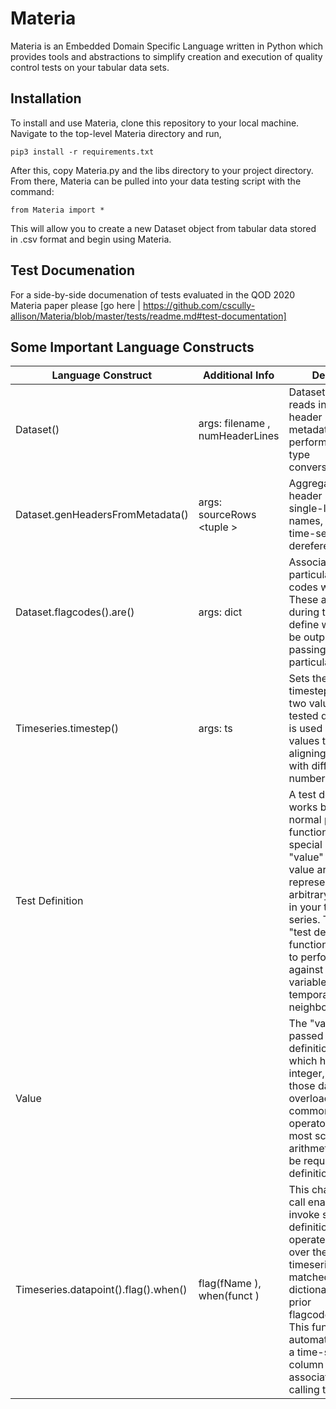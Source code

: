 # Materia

Materia is an Embedded Domain Specific Language written in Python which provides tools and abstractions to simplify creation and execution of quality control tests on your tabular data sets.

## Installation

To install and use Materia, clone this repository to your local machine. Navigate to the top-level Materia directory and run,

```
pip3 install -r requirements.txt
```

After this, copy Materia.py and the libs directory to your project directory.
From there, Materia can be pulled into your data testing script with the command:

```
from Materia import *
```

This will allow you to create a new Dataset object from tabular data stored in .csv format and begin using Materia.

## Test Documenation

For a side-by-side documenation of tests evaluated in the QOD 2020 Materia paper please  [go here | https://github.com/cscully-allison/Materia/blob/master/tests/readme.md#test-documentation]


## Some Important Language Constructs


| Language Construct                   | Additional Info                               | Description                                                                                                                                                                                                                                                                                                                                  |
|--------------------------------------|--------------------------------------------------------------------------------------------------------------------------|------------------------------------------------------------------------------------------------------------------------------------------------------------------------------------------------------------------------------------------------------------|
| Dataset()                            | args: filename <string>, numHeaderLines <int> | Dataset Constructor: reads in .csv file, load header lines in as metadata and performs automatic type conversion/detection.                                                                                                                                                                                                                  |
| Dataset.genHeadersFromMetadata()     | args: sourceRows <tuple <int>>                | Aggregates select header rows into single-line header names, for intuitive time-series dereferencing.                                                                                                                                                                                                                                        |
| Dataset.flagcodes().are()            | args: dict <str or int>                       | Associates a particular set of flag codes with a dataset. These are invoked during testing and define what flags will be output by a non-passing test of a particular type.                                                                                                                                                                  |
| Timeseries.timestep()                | args: ts <timedelta>                          | Sets the expected timestep between two values in the tested dataset. This is used in missing values tests and aligning timer series with different numbers of rows.                                                                                                                                                                          |
| Test Definition                      |                                               | A test definition works by defining a normal python function with two special arguments: "value" and "i". The value argument represents an arbitrary data value in your tested time series. These special "test defintion" functions are written to perform some test against this arbitrary variable and its temporally adjacent neighbors. |
| Value                                |                                               | The "value" variable passed into a test definition is an object which holds either an integer, float or list of those datatypes. It overloads all common math operators to allow for most scalar/vector arithmetic which may be required for test definitions.                                                                               |
| Timeseries.datapoint().flag().when() | flag(fName <string>), when(funct <function>)  | This chained method call enables users to invoke special test definitions (funct) to operate on all values over the calling timeseries.  Flags are matched to the dictionary set in a prior flagcodes().are() call. This function automatically creates a time-stamp aligned column of QC flags associated with the calling time series.     |
